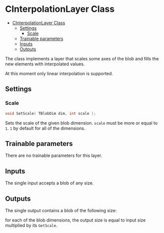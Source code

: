 # CInterpolationLayer Class

<!-- TOC -->

- [CInterpolationLayer Class](#cinterpolationlayer-class)
    - [Settings](#settings)
        - [Scale](#scale)
    - [Trainable parameters](#trainable-parameters)
    - [Inputs](#inputs)
    - [Outputs](#outputs)

<!-- /TOC -->

The class implements a layer that scales some axes of the blob and fills the new elements with interpolated values.

At this moment only linear interpolation is supported.

## Settings

### Scale

```c++
void SetScale( TBlobDim dim, int scale );
```

Sets the scale of the given blob dimension. `scale` must be more or equal to `1`. `1` by default for all of the dimensions.

## Trainable parameters

There are no trainable parameters for this layer.

## Inputs

The single input accepts a blob of any size.

## Outputs

The single output contains a blob of the following size:

for each of the blob dimensions, the output size is equal to input size multiplied by its `GetScale`.
